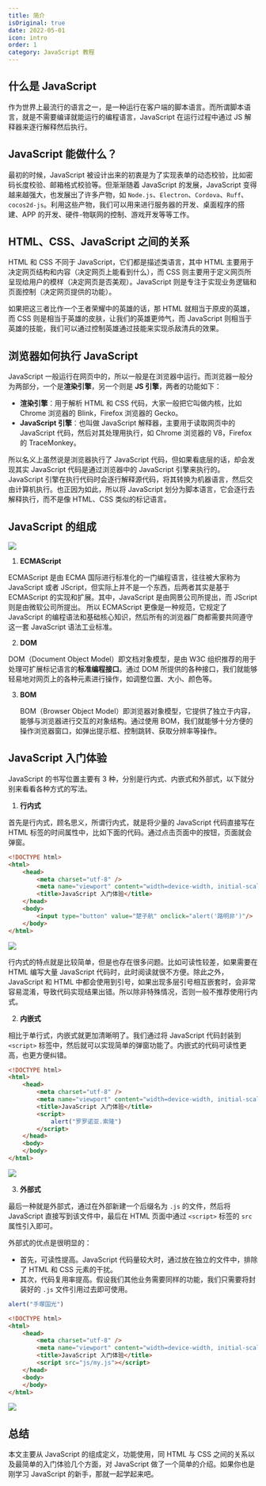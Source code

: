 ```yaml
---
title: 简介
isOriginal: true
date: 2022-05-01
icon: intro
order: 1
category: JavaScript 教程
---
```


## 什么是 JavaScript

作为世界上最流行的语言之一，是一种运行在客户端的脚本语言。而所谓脚本语言，就是不需要编译就能运行的编程语言，JavaScript 在运行过程中通过 JS 解释器来逐行解释然后执行。

## JavaScript 能做什么？

最初的时候，JavaScript 被设计出来的初衷是为了实现表单的动态校验，比如密码长度校验、邮箱格式校验等。但渐渐随着 JavaScript 的发展，JavaScript 变得越来越强大，也发展出了许多产物，如 `Node.js`、`Electron`、`Cordova`、`Ruff`、`cocos2d-js`。利用这些产物，我们可以用来进行服务器的开发、桌面程序的搭建、APP 的开发、硬件-物联网的控制、游戏开发等等工作。

## HTML、CSS、JavaScript 之间的关系

HTML 和 CSS 不同于 JavaScript，它们都是描述类语言，其中 HTML 主要用于决定网页结构和内容（决定网页上能看到什么），而 CSS 则主要用于定义网页所呈现给用户的模样（决定网页是否美观）。JavaScript 则是专注于实现业务逻辑和页面控制（决定网页提供的功能）。

如果把这三者比作一个王者荣耀中的英雄的话，那 HTML 就相当于原皮的英雄，而 CSS 则是相当于英雄的皮肤，让我们的英雄更帅气，而 JavaScript 则相当于英雄的技能，我们可以通过控制英雄通过技能来实现杀敌清兵的效果。

## 浏览器如何执行 JavaScript

JavaScript 一般运行在网页中的，所以一般是在浏览器中运行。而浏览器一般分为两部分，一个是**渲染引擎**，另一个则是 **JS 引擎**，两者的功能如下：

- **渲染引擎**：用于解析 HTML 和 CSS 代码，大家一般把它叫做内核，比如 Chrome 浏览器的 Blink，Firefox 浏览器的 Gecko。
- **JavaScript 引擎**：也叫做 JavaScript 解释器，主要用于读取网页中的 JavaScript 代码，然后对其处理用执行，如 Chrome 浏览器的 V8，Firefox 的 TraceMonkey。

所以名义上虽然说是浏览器执行了 JavaScript 代码，但如果看底层的话，却会发现其实 JavaScript 代码是通过浏览器中的 JavaScript 引擎来执行的。JavaScript 引擎在执行代码时会逐行解释源代码，将其转换为机器语言，然后交由计算机执行。也正因为如此，所以将 JavaScript 划分为脚本语言，它会逐行去解释执行，而不是像 HTML、CSS 类似的标记语言。

## JavaScript 的组成

![](https://img-blog.csdnimg.cn/img_convert/43b1927d9159b19f2a43471cf3a0a289.png)

1.  **ECMAScript**

ECMAScript 是由 ECMA 国际进行标准化的一门编程语言，往往被大家称为 JavaScript 或者 JScript，但实际上并不是一个东西，后两者其实是基于 ECMAScript 的实现和扩展。其中，JavaScript 是由网景公司所提出，而 JScript 则是由微软公司所提出。 所以 ECMAScript 更像是一种规范，它规定了 JavaScript 的编程语法和基础核心知识，然后所有的浏览器厂商都需要共同遵守这一套 JavaScript 语法工业标准。

2.  **DOM**

DOM（Document Object Model）即文档对象模型，是由 W3C 组织推荐的用于处理可扩展标记语言的**标准编程接口**。通过 DOM 所提供的各种接口，我们就能够轻易地对网页上的各种元素进行操作，如调整位置、大小、颜色等。

3.  **BOM**

    BOM（Browser Object Model）即浏览器对象模型，它提供了独立于内容，能够与浏览器进行交互的对象结构。通过使用 BOM，我们就能够十分方便的操作浏览器窗口，如弹出提示框、控制跳转、获取分辨率等操作。

## JavaScript 入门体验

JavaScript 的书写位置主要有 3 种，分别是行内式、内嵌式和外部式，以下就分别来看看各种方式的写法。

1.  **行内式**

首先是行内式，顾名思义，所谓行内式，就是将少量的 JavaScript 代码直接写在 HTML 标签的时间属性中，比如下面的代码。通过点击页面中的按钮，页面就会弹窗。

```html
<!DOCTYPE html>
<html>
	<head>
		<meta charset="utf-8" />
		<meta name="viewport" content="width=device-width, initial-scale=1">
		<title>JavaScript 入门体验</title>
	</head>
	<body>
		<input type="button" value="楚子航" onclick="alert('路明非')"/>
	</body>
</html>
```

![](https://img-blog.csdnimg.cn/img_convert/cc3bfe820f145a4537bc04ef2fdbeb01.png)

行内式的特点就是比较简单，但是也存在很多问题。比如可读性较差，如果需要在 HTML 编写大量 JavaScript 代码时，此时阅读就很不方便。除此之外，JavaScript 和 HTML 中都会使用到引号，如果出现多层引号相互嵌套时，会非常容易混淆，导致代码实现结果出错。所以除非特殊情况，否则一般不推荐使用行内式。

2.  **内嵌式**

相比于单行式，内嵌式就更加清晰明了。我们通过将 JavaScript 代码封装到 `<script>` 标签中，然后就可以实现简单的弹窗功能了。内嵌式的代码可读性更高，也更方便纠错。

```html
<!DOCTYPE html>
<html>
	<head>
		<meta charset="utf-8" />
		<meta name="viewport" content="width=device-width, initial-scale=1">
		<title>JavaScript 入门体验</title>
		<script>
			alert("罗罗诺亚.索隆")
		</script>
	</head>
	<body>
	</body>
</html>
```

![](https://img-blog.csdnimg.cn/img_convert/533b7d71fa6d9e3d7525d6e44eec01fd.png)

3.  **外部式**

最后一种就是外部式，通过在外部新建一个后缀名为 `.js` 的文件，然后将 JavaScript 直接写到该文件中，最后在 HTML 页面中通过 `<script>` 标签的 `src` 属性引入即可。

外部式的优点是很明显的：

- 首先，可读性提高。JavaScript 代码量较大时，通过放在独立的文件中，排除了 HTML 和 CSS 元素的干扰。
- 其次，代码复用率提高。假设我们其他业务需要同样的功能，我们只需要将封装好的 `.js` 文件引用过去即可使用。

```js
alert("手塚国光")
```

```html
<!DOCTYPE html>
<html>
	<head>
		<meta charset="utf-8" />
		<meta name="viewport" content="width=device-width, initial-scale=1">
		<title>JavaScript 入门体验</title>
		<script src="js/my.js"></script>
	</head>
	<body>
	</body>
</html>
```

![](https://img-blog.csdnimg.cn/img_convert/b87142ce6a5f5cdacd0d65eb3062308d.png)

## 总结

本文主要从 JavaScript 的组成定义，功能使用，同 HTML 与 CSS 之间的关系以及最简单的入门体验几个方面，对 JavaScript 做了一个简单的介绍。如果你也是刚学习 JavaScript 的新手，那就一起学起来吧。